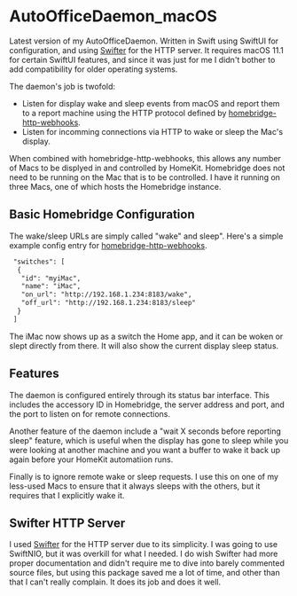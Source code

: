 # AutoOfficeDaemon_macOS
 
Latest version of my AutoOfficeDaemon.  Written in Swift using SwiftUI for configuration, and using [Swifter](https://github.com/jmcarpenter2/swifter) for the HTTP server.  It requires macOS 11.1 for certain SwiftUI features, and since it was just for me I didn't bother to add compatibility for older operating systems.

The daemon's job is twofold:
- Listen for display wake and sleep events from macOS and report them to a report machine using the HTTP protocol defined by [homebridge-http-webhooks](https://www.npmjs.com/package/homebridge-http-webhooks).
- Listen for incomming connections via HTTP to wake or sleep the Mac's display.

When combined with homebridge-http-webhooks, this allows any number of Macs to be displyed in and controlled by HomeKit.  Homebridge does not need to be running on the Mac that is to be controlled.  I have it running on three Macs, one of which hosts the Homebridge instance.

## Basic Homebridge Configuration

The wake/sleep URLs are simply called "wake" and sleep".  Here's a simple example config entry for [homebridge-http-webhooks](https://www.npmjs.com/package/homebridge-http-webhooks).

```xml
 "switches": [
  {
   "id": "myiMac",
   "name": "iMac",
   "on_url": "http://192.168.1.234:8183/wake",
   "off_url": "http://192.168.1.234:8183/sleep"
  }
 ]
```

The iMac now shows up as a switch the Home app, and it can be woken or slept directly from there.  It will also show the current display sleep status.

## Features

The daemon is configured entirely through its status bar interface.  This includes the accessory ID in Homebridge, the server address and port, and the port to listen on for remote connections.

Another feature of the daemon include a "wait X seconds before reporting sleep" feature, which is useful when the display has gone to sleep while you were looking at another machine and you want a buffer to wake it back up again before your HomeKit automatiion runs.

Finally is to ignore remote wake or sleep requests.  I use this on one of my less-used Macs to ensure that it always sleeps with the others, but it requires that I explicitly wake it.

## Swifter HTTP Server
I used [Swifter](https://github.com/jmcarpenter2/swifter) for the HTTP server due to its simplicity.  I was going to use SwiftNIO, but it was overkill for what I needed.  I do wish Swifter had more proper documentation and didn't require me to dive into barely commented source files, but using this package saved me a lot of time, and other than that I can't really complain.  It does its job and does it well.
